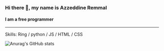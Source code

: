 
### Hi there 👋, my name is Azzeddine Remmal
#### I am a free programmer


**************************


Skills: Ring / python / JS / HTML / CSS

![Anurag's GitHub stats](https://github-readme-stats.vercel.app/api?username=azzeddine2017&show_icons=true&theme=radical)

